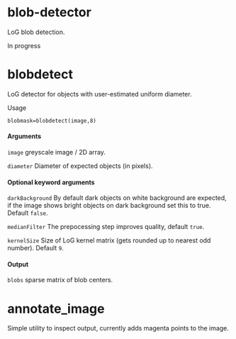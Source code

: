 # blob-detector
LoG blob detection.

In progress

# blobdetect
LoG detector for objects with user-estimated uniform diameter.

Usage 

```blobmask=blobdetect(image,8)```

#### Arguments

```image``` greyscale image / 2D array.

```diameter``` Diameter of expected objects (in pixels).

#### Optional keyword arguments

```darkBackground``` By default dark objects on white background are expected, if the 
image shows bright objects on dark background set this to true.  Default ```false```.

```medianFilter``` The prepocessing step improves quality, default ```true```.

```kernelSize``` Size of LoG kernel matrix (gets rounded up to nearest odd number).  Default ```9```.

#### Output
```blobs``` sparse matrix of blob centers.

# annotate_image

Simple utility to inspect output, currently adds magenta points to the image.




